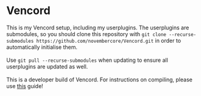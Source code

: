 # Vencord

This is my Vencord setup, including my userplugins. The userplugins are submodules, so you should clone this repository with `git clone --recurse-submodules https://github.com/novembercore/Vencord.git` in order to automatically initialise them. <br/><br/>
Use `git pull --recurse-submodules` when updating to ensure all userplugins are updated as well. <br/><br/>
This is a developer build of Vencord. For instructions on compiling, please use [this](https://docs.vencord.dev/installing/) guide!

